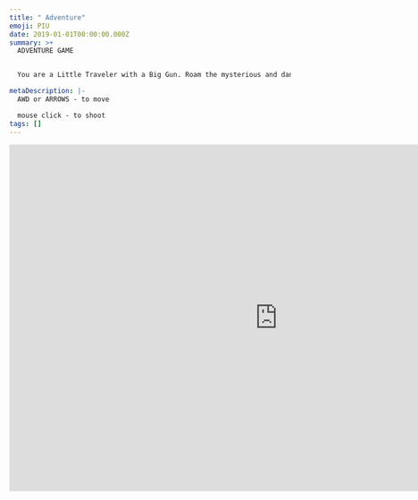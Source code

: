 ```yaml
---
title: " Adventure"
emoji: PIU
date: 2019-01-01T00:00:00.000Z
summary: >+
  ​ADVENTURE GAME


  You are a Little Traveler with a Big Gun. Roam the mysterious and dangerous world

metaDescription: |-
  AWD or ARROWS - to move

  mouse click - to shoot
tags: []
---
```

<iframe frameborder="0" src="https://itch.io/embed-upload/6576303?color=1b211b" allowfullscreen="" width="960" height="620"><a href="https://druftpunk.itch.io/piu-adventure">Play PIU Adventure on itch.io</a></iframe>